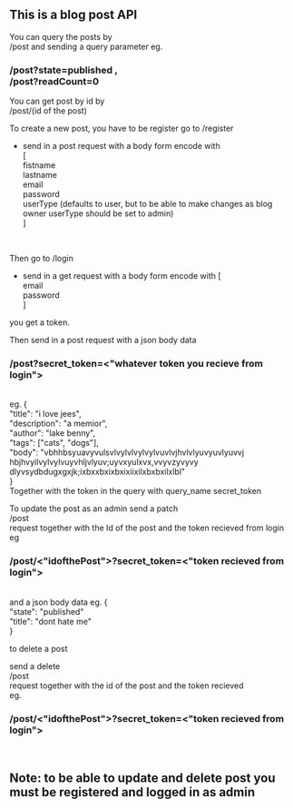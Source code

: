 <h2>This is a blog post API</h2>

You can query the posts by <br>
/post and sending a query parameter
eg. <h3> /post?state=published  ,   
    /post?readCount=0  </h3>

You can get post by id by <br>
/post/(id of the post)

To create a new post, you have to be register
go to /register
- send in a post request with a body form encode with <br>
[ <br>
    fistname <br>
    lastname <br>
    email <br>
    password <br>
    userType (defaults to user, but to be able to make changes as blog owner userType should be set to admin) <br>
]

<br>

Then go to /login
- send in a get request with a body form encode with
[ <br>
    email <br>
    password <br>
] 

you get a token.

Then send in a post request with a json body data
 <h3>/post?secret_token=<"whatever token you recieve from login"> </h3> <br>
eg. {  <br>
        "title": "i love jees", <br>
        "description": "a memior",  <br>
        "author": "lake benny",  <br>
        "tags": ["cats", "dogs"],  <br>
        "body": "vbhhbsyuavyvulsvlvylvlvylvylvuvlvjhvlvlyuvyuvlyuvvj <br> hbjhvyilvylvylvuyvhljvlyuv;uyvxyulxvx,vvyvzyvyvy  <br> dlyvsydbdugxgxjk;ixbxxbxixbxixiixilxbxbxilxlbl"  <br>
    } <br>
Together with the token in the query with query_name secret_token


To update the post as an admin 
send a patch <br> /post <br> request together with the Id of the post and the token recieved from login <br>
eg <h3>/post/<"idofthePost">?secret_token=<"token recieved from login"></h3> <br>
and a json body data
eg. {  <br>
    "state": "published"  <br>
    "title": "dont hate me"  <br>
} 


to delete a post

send a delete <br> /post <br> request together with the id of the post and the token recieved <br>
eg. <h3> /post/<"idofthePost">?secret_token=<"token recieved from login"> </h3> <br>


<h2>Note: to be able to update and delete post you must be registered and logged in as admin</h2>

